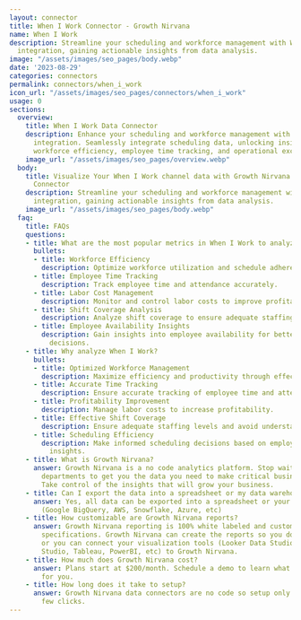 ```yaml
---
layout: connector
title: When I Work Connector - Growth Nirvana
name: When I Work
description: Streamline your scheduling and workforce management with When I Work
  integration, gaining actionable insights from data analysis.
image: "/assets/images/seo_pages/body.webp"
date: '2023-08-29'
categories: connectors
permalink: connectors/when_i_work
icon_url: "/assets/images/seo_pages/connectors/when_i_work"
usage: 0
sections:
  overview:
    title: When I Work Data Connector
    description: Enhance your scheduling and workforce management with When I Work
      integration. Seamlessly integrate scheduling data, unlocking insights that optimize
      workforce efficiency, employee time tracking, and operational excellence.
    image_url: "/assets/images/seo_pages/overview.webp"
  body:
    title: Visualize Your When I Work channel data with Growth Nirvana's When I Work
      Connector
    description: Streamline your scheduling and workforce management with When I Work
      integration, gaining actionable insights from data analysis.
    image_url: "/assets/images/seo_pages/body.webp"
  faq:
    title: FAQs
    questions:
    - title: What are the most popular metrics in When I Work to analyze?
      bullets:
      - title: Workforce Efficiency
        description: Optimize workforce utilization and schedule adherence.
      - title: Employee Time Tracking
        description: Track employee time and attendance accurately.
      - title: Labor Cost Management
        description: Monitor and control labor costs to improve profitability.
      - title: Shift Coverage Analysis
        description: Analyze shift coverage to ensure adequate staffing levels.
      - title: Employee Availability Insights
        description: Gain insights into employee availability for better scheduling
          decisions.
    - title: Why analyze When I Work?
      bullets:
      - title: Optimized Workforce Management
        description: Maximize efficiency and productivity through effective scheduling.
      - title: Accurate Time Tracking
        description: Ensure accurate tracking of employee time and attendance.
      - title: Profitability Improvement
        description: Manage labor costs to increase profitability.
      - title: Effective Shift Coverage
        description: Ensure adequate staffing levels and avoid understaffing or overstaffing.
      - title: Scheduling Efficiency
        description: Make informed scheduling decisions based on employee availability
          insights.
    - title: What is Growth Nirvana?
      answer: Growth Nirvana is a no code analytics platform. Stop waiting for other
        departments to get you the data you need to make critical business decisions.
        Take control of the insights that will grow your business.
    - title: Can I export the data into a spreadsheet or my data warehouse?
      answer: Yes, all data can be exported into a spreadsheet or your data warehouse
        (Google BigQuery, AWS, Snowflake, Azure, etc)
    - title: How customizable are Growth Nirvana reports?
      answer: Growth Nirvana reporting is 100% white labeled and customized to your
        specifications. Growth Nirvana can create the reports so you don’t have to
        or you can connect your visualization tools (Looker Data Studio/Google Data
        Studio, Tableau, PowerBI, etc) to Growth Nirvana.
    - title: How much does Growth Nirvana cost?
      answer: Plans start at $200/month. Schedule a demo to learn what plan is best
        for you.
    - title: How long does it take to setup?
      answer: Growth Nirvana data connectors are no code so setup only requires a
        few clicks.
---
```

